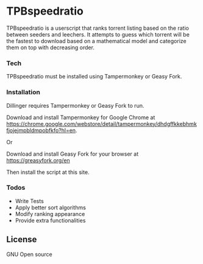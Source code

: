 
# TPBspeedratio

TPBspeedratio is a userscript that ranks torrent listing based on the ratio between seeders and leechers. It attempts to guess which torrent will be the fastest to download based on a mathematical model and categorize them on top with decreasing order.

### Tech

TPBspeedratio must be installed using Tampermonkey or Geasy Fork.

### Installation

Dillinger requires Tampermonkey or Geasy Fork to run.

Download and install Tampermonkey for Google Chrome at https://chrome.google.com/webstore/detail/tampermonkey/dhdgffkkebhmkfjojejmpbldmpobfkfo?hl=en.

Or

Download and install Geasy Fork for your browser at https://greasyfork.org/en

Then install the script at this site.

### Todos

 - Write Tests
 - Apply better sort algorithms
 - Modify ranking appearance
 - Provide extra functionalities

License
----

GNU Open source

